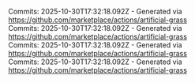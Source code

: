 Commits: 2025-10-30T17:32:18.092Z - Generated via https://github.com/marketplace/actions/artificial-grass
<br>
Commits: 2025-10-30T17:32:18.092Z - Generated via https://github.com/marketplace/actions/artificial-grass
<br>
Commits: 2025-10-30T17:32:18.092Z - Generated via https://github.com/marketplace/actions/artificial-grass
<br>
Commits: 2025-10-30T17:32:18.092Z - Generated via https://github.com/marketplace/actions/artificial-grass
<br>
